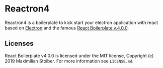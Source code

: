 # Reactron4

Reactron4 is a boilerplate to kick start your electron application with react based on [Electron](https://electronjs.org/) and the famous [React Boilerplate v.4.0.0](https://github.com/react-boilerplate/react-boilerplate).

## Licenses

React Boilerplate v4.0.0 is licensed under the MIT license, Copyright (c) 2019 Maximilian
Stoiber. For more information see `LICENSE.md`.
